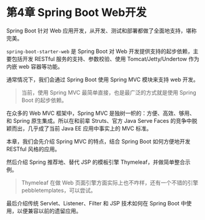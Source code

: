 # 第4章 Spring Boot Web开发

Spring Boot 针对 Web 应用开发，从开发、测试和部署都做了全面地支持，堪称完美。

`spring-boot-starter-web` 是 Spring Boot 对 Web 开发提供支持的起步依赖，主要包括开发 RESTful 服务的支持、参数校验、使用 Tomcat/Jetty/Undertow 作为内嵌 web 容器等功能。

通常情况下，我们会通过 Spring Boot 使用 Spring MVC 模块来支持 web 开发。

> 当前，使用 Spring MVC 最简单直接，也是最广泛的方式就是使用 Spring Boot 的起步依赖。

在众多的 Web MVC 框架中，Spring MVC 是独树一帜的：方便、高效、够用、和 Spring 原生集成。所以在和前辈 Struts、官方 Java Serve Faces 的竞争中脱颖而出，几乎成了当前 Java EE 应用中事实上的 MVC 标准。

本章，我们会先介绍 Spring MVC 的特点，结合 Spring Boot 如何方便地开发 RESTful 风格的应用。

然后介绍 Spring 推荐地、替代 JSP 的模板引擎 Thymeleaf，并做简单整合示例。

> Thymeleaf 在做 Web 页面引擎方面实际上也不咋样，还有一个不错的引擎 pebbletemplates，可以尝试。

最后介绍传统 Servlet、Listener、Filter 和 JSP 技术如何在 Spring Boot 中使用，以便兼容以前的遗留应用。

